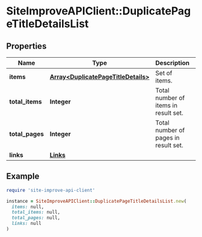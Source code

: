 # SiteImproveAPIClient::DuplicatePageTitleDetailsList

## Properties

| Name | Type | Description | Notes |
| ---- | ---- | ----------- | ----- |
| **items** | [**Array&lt;DuplicatePageTitleDetails&gt;**](DuplicatePageTitleDetails.md) | Set of items. |  |
| **total_items** | **Integer** | Total number of items in result set. |  |
| **total_pages** | **Integer** | Total number of pages in result set. |  |
| **links** | [**Links**](Links.md) |  | [optional] |

## Example

```ruby
require 'site-improve-api-client'

instance = SiteImproveAPIClient::DuplicatePageTitleDetailsList.new(
  items: null,
  total_items: null,
  total_pages: null,
  links: null
)
```

